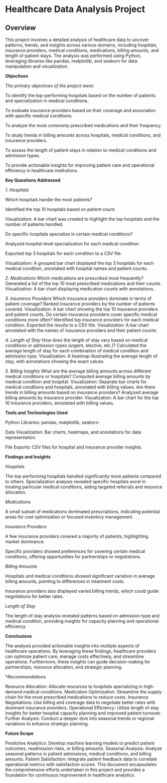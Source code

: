 # **Healthcare Data Analysis Project**

## **Overview**

This project involves a detailed analysis of healthcare data to uncover patterns, trends, and insights across various domains, including hospitals, insurance providers, medical conditions, medications, billing amounts, and length of patient stays. The analysis was performed using Python, leveraging libraries like pandas, matplotlib, and seaborn for data manipulation and visualization.

**Objectives**

*The primary objectives of the project were:*

To identify the top-performing hospitals based on the number of patients and specialization in medical conditions.

To evaluate insurance providers based on their coverage and association with specific medical conditions.

To analyze the most commonly prescribed medications and their frequency.

To study trends in billing amounts across hospitals, medical conditions, and insurance providers.

To assess the length of patient stays in relation to medical conditions and admission types.

To provide actionable insights for improving patient care and operational efficiency in healthcare institutions.

**Key Questions Addressed**

*1. Hospitals*

Which hospitals handle the most patients?

Identified the top 10 hospitals based on patient count.

Visualization: A bar chart was created to highlight the top hospitals and the number of patients handled.

Do specific hospitals specialize in certain medical conditions?

Analyzed hospital-level specialization for each medical condition.

Exported top 3 hospitals for each condition to a CSV file.

Visualization: A grouped bar chart displayed the top 3 hospitals for each medical condition, annotated with hospital names and patient counts.

*2. Medications*
Which medications are prescribed most frequently?
Generated a list of the top 10 most prescribed medications and their counts.
Visualization: A bar chart displaying medication counts with annotations.

*3. Insurance Providers*
Which insurance providers dominate in terms of patient coverage?
Ranked insurance providers by the number of patients covered.
Visualization: A bar chart showing the top 10 insurance providers and patient counts.
Do certain insurance providers cover specific medical conditions more often?
Identified top insurance providers for each medical condition.
Exported the results to a CSV file.
Visualization: A bar chart annotated with the names of insurance providers and their patient counts.

*4. Length of Stay*
How does the length of stay vary based on medical conditions or admission types (urgent, elective, etc.)?
Calculated the average length of stay for each combination of medical condition and admission type.
Visualization: A heatmap illustrating the average length of stay, with annotations showing the exact values.

*5. Billing Insights*
What are the average billing amounts across different medical conditions or hospitals?
Computed average billing amounts by medical condition and hospital.
Visualization: Separate bar charts for medical conditions and hospitals, annotated with billing values.
Are there trends in billing amounts based on insurance providers?
Analyzed average billing amounts by insurance provider.
Visualization: A bar chart for the top 10 insurance providers, annotated with billing values.

**Tools and Technologies Used**

Python Libraries: pandas, matplotlib, seaborn

Data Visualization: Bar charts, heatmaps, and annotations for data representation.

File Exports: CSV files for hospital and insurance provider insights.

**Findings and Insights**

*Hospitals*

The top-performing hospitals handled significantly more patients compared to others.
Specialization analysis revealed specific hospitals excel in treating particular medical conditions, aiding targeted referrals and resource allocation.

*Medications*

A small subset of medications dominated prescriptions, indicating potential areas for cost optimization or focused inventory management.

*Insurance Providers*

A few insurance providers covered a majority of patients, highlighting market dominance.

Specific providers showed preferences for covering certain medical conditions, offering opportunities for partnerships or negotiations.

*Billing Amounts*

Hospitals and medical conditions showed significant variation in average billing amounts, pointing to differences in treatment costs.

Insurance providers also displayed varied billing trends, which could guide negotiations for better rates.

*Length of Stay*

The length of stay analysis revealed patterns based on admission type and medical condition, providing insights for capacity planning and operational efficiency.

**Conclusions**

The analysis provided actionable insights into multiple aspects of healthcare operations. By leveraging these findings, healthcare providers can optimize patient care, manage costs effectively, and streamline operations. Furthermore, these insights can guide decision-making for partnerships, resource allocation, and strategic planning.

**Recommendations*

Resource Allocation: Allocate resources to hospitals specializing in high-demand medical conditions.
Medication Optimization: Streamline the supply chain for the most prescribed medications to reduce costs.
Insurance Negotiations: Use billing and coverage data to negotiate better rates with dominant insurance providers.
Operational Efficiency: Utilize length of stay insights for better hospital capacity planning and improved patient turnover.
Further Analysis: Conduct a deeper dive into seasonal trends or regional variations to enhance strategic planning.

**Future Scope**

Predictive Analytics: Develop machine learning models to predict patient outcomes, readmission risks, or billing amounts.
Seasonal Analysis: Analyze seasonal patterns in patient admissions, medical conditions, and billing amounts.
Patient Satisfaction: Integrate patient feedback data to correlate operational metrics with satisfaction scores.
This document encapsulates the comprehensive efforts undertaken in this project and provides a foundation for continuous improvement in healthcare analytics.


